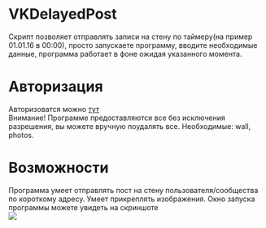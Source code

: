 # VKDelayedPost
Скрипт позволяет отправлять записи на стену по таймеру(на пример 01.01.16 в 00:00), просто запускаете программу, вводите необходимые данные, программа работает в фоне ожидая указанного момента.

<h1>Авторизация</h1>
Авторизоватся можно <a href="http://vk.cc/4AUKRZ">тут</a><br>
Внимание! Программе предоставляются все без исключения разрешения, вы можете вручную поудалять все. Необходимые: wall, photos.

<h1>Возможности</h1>
Программа умеет отправлять пост на стену пользователя/сообщества по короткому адресу. Умеет прикреплять изображения. Окно запуска программы можете увидеть на скриншоте<br>
<img src="http://i.imgur.com/eUhGrmf.png">
